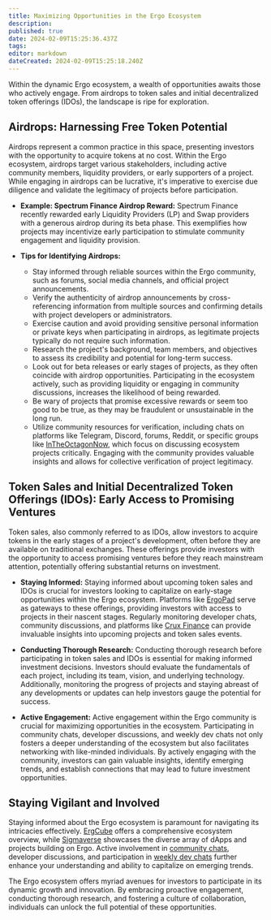 ```yaml
---
title: Maximizing Opportunities in the Ergo Ecosystem
description: 
published: true
date: 2024-02-09T15:25:36.437Z
tags: 
editor: markdown
dateCreated: 2024-02-09T15:25:18.240Z
---
```


Within the dynamic Ergo ecosystem, a wealth of opportunities awaits those who actively engage. From airdrops to token sales and initial decentralized token offerings (IDOs), the landscape is ripe for exploration. 

## Airdrops: Harnessing Free Token Potential

Airdrops represent a common practice in this space, presenting investors with the opportunity to acquire tokens at no cost. Within the Ergo ecosystem, airdrops target various stakeholders, including active community members, liquidity providers, or early supporters of a project. While engaging in airdrops can be lucrative, it's imperative to exercise due diligence and validate the legitimacy of projects before participation.

- **Example: Spectrum Finance Airdrop Reward:**
  Spectrum Finance recently rewarded early Liquidity Providers (LP) and Swap providers with a generous airdrop during its beta phase. This exemplifies how projects may incentivize early participation to stimulate community engagement and liquidity provision.

- **Tips for Identifying Airdrops:**
  - Stay informed through reliable sources within the Ergo community, such as forums, social media channels, and official project announcements.
  - Verify the authenticity of airdrop announcements by cross-referencing information from multiple sources and confirming details with project developers or administrators.
  - Exercise caution and avoid providing sensitive personal information or private keys when participating in airdrops, as legitimate projects typically do not require such information.
  - Research the project's background, team members, and objectives to assess its credibility and potential for long-term success.
  - Look out for beta releases or early stages of projects, as they often coincide with airdrop opportunities. Participating in the ecosystem actively, such as providing liquidity or engaging in community discussions, increases the likelihood of being rewarded.
  - Be wary of projects that promise excessive rewards or seem too good to be true, as they may be fraudulent or unsustainable in the long run.
  - Utilize community resources for verification, including chats on platforms like Telegram, Discord, forums, Reddit, or specific groups like [InTheOctagonNow](https://t.me/InTheOctagonNow), which focus on discussing ecosystem projects critically. Engaging with the community provides valuable insights and allows for collective verification of project legitimacy.

## Token Sales and Initial Decentralized Token Offerings (IDOs): Early Access to Promising Ventures

Token sales, also commonly referred to as IDOs, allow investors to acquire tokens in the early stages of a project's development, often before they are available on traditional exchanges. These offerings provide investors with the opportunity to access promising ventures before they reach mainstream attention, potentially offering substantial returns on investment.

- **Staying Informed:**
  Staying informed about upcoming token sales and IDOs is crucial for investors looking to capitalize on early-stage opportunities within the Ergo ecosystem. Platforms like [ErgoPad](https://ergopad.io/) serve as gateways to these offerings, providing investors with access to projects in their nascent stages. Regularly monitoring developer chats, community discussions, and platforms like [Crux Finance](https://cruxfinance.io/) can provide invaluable insights into upcoming projects and token sales events.

- **Conducting Thorough Research:**
  Conducting thorough research before participating in token sales and IDOs is essential for making informed investment decisions. Investors should evaluate the fundamentals of each project, including its team, vision, and underlying technology. Additionally, monitoring the progress of projects and staying abreast of any developments or updates can help investors gauge the potential for success.

- **Active Engagement:**
  Active engagement within the Ergo community is crucial for maximizing opportunities in the ecosystem. Participating in community chats, developer discussions, and weekly dev chats not only fosters a deeper understanding of the ecosystem but also facilitates networking with like-minded individuals. By actively engaging with the community, investors can gain valuable insights, identify emerging trends, and establish connections that may lead to future investment opportunities.


## Staying Vigilant and Involved

Staying informed about the Ergo ecosystem is paramount for navigating its intricacies effectively. [ErgCube](https://ergcube.com/) offers a comprehensive ecosystem overview, while [Sigmaverse](https://sigmaverse.io/) showcases the diverse array of dApps and projects building on Ergo. Active involvement in [community chats](#), developer discussions, and participation in [weekly dev chats](#) further enhance your understanding and ability to capitalize on emerging trends.

The Ergo ecosystem offers myriad avenues for investors to participate in its dynamic growth and innovation. By embracing proactive engagement, conducting thorough research, and fostering a culture of collaboration, individuals can unlock the full potential of these opportunities. 